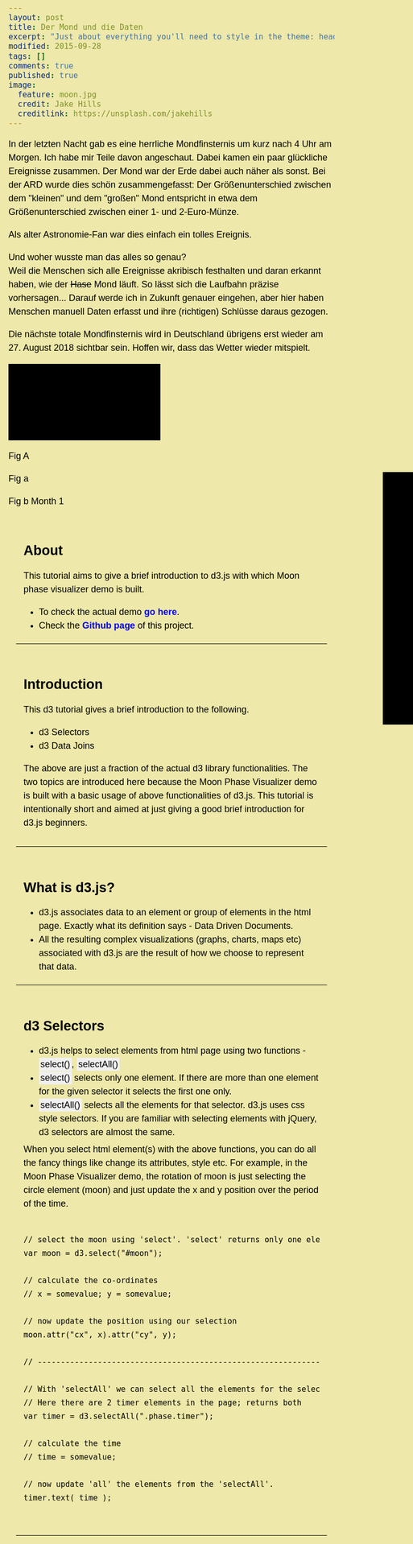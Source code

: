 ```yaml
---
layout: post
title: Der Mond und die Daten
excerpt: "Just about everything you'll need to style in the theme: headings, paragraphs, blockquotes, tables, code blocks, and more."
modified: 2015-09-28
tags: []
comments: true
published: true
image:
  feature: moon.jpg
  credit: Jake Hills
  creditlink: https://unsplash.com/jakehills
---
```


In der letzten Nacht gab es eine herrliche Mondfinsternis um kurz nach 4 Uhr am Morgen. Ich habe mir Teile davon angeschaut. Dabei kamen ein paar glückliche Ereignisse zusammen. Der Mond war der Erde dabei auch näher als sonst. Bei der ARD wurde dies schön zusammengefasst: Der Größenunterschied zwischen dem "kleinen" und dem "großen" Mond entspricht in etwa dem Größenunterschied zwischen einer 1- und 2-Euro-Münze.

Als alter Astronomie-Fan war dies einfach ein tolles Ereignis.

Und woher wusste man das alles so genau?  
Weil die Menschen sich alle Ereignisse akribisch festhalten und daran erkannt haben, wie der ~~Hase~~ Mond läuft. So lässt sich die Laufbahn präzise vorhersagen... Darauf werde ich in Zukunft genauer eingehen, aber hier haben Menschen manuell Daten erfasst und ihre (richtigen) Schlüsse daraus gezogen.

Die nächste totale Mondfinsternis wird in Deutschland übrigens erst wieder am 27. August 2018 sichtbar sein. Hoffen wir, dass das Wetter wieder mitspielt.




<link rel="stylesheet" href="css/highlightjs/default.css">

<style>

  html, body {
    background: #ffec8b;
    background: palegoldenrod;
    color: brown;
    color: black;
    font-size: 18px;
    line-height: 27px;
    font-family: sans-serif, times;
  }

  ul,ol li {
    margin: 7px 0;
  }

  a {
    color: blue;
    text-decoration: none;
    font-weight: bold;
  }

    a:hover {
      text-decoration: underline;
    }

  section {
    padding: 15px;
    margin: 15px;
    border-bottom: thin solid black;
  }

  .heading {
    font-weight: bold;
  }

  .disclaimer {
    font-size: 16px;
    font-style: italic;
    margin: 5px 0;
  }

  .legend {
    fill: #ff00ff;
    stroke: #ff00ff;
  }

  .timer {
    fill: #00ff7f;
    stroke: #00ff7f;
  }

  .code {
    white-space: pre;
  }

  .code.inline {
    white-space: pre-wrap;
    background: #f0f0f0;
    color: black;

    padding: 3px;
  }

  .highlight {
    background: black;
    color: #00ff7f;

    font-size: 18px;

    padding: 15px;
    margin: 15px;
    line-height: 28px;

    border: thin solid #333333;
  }

  .text-center {
    text-align: center;
  }

  #moon-viz {
    background: black;
    border: thin solid black;
  }

  #earth {
    fill: #000099;
  }

  #alternate-view {
    position: absolute;
    left: 900px;
    width: 400px;
    height: 500px;
    border: thin solid black;
    background: black;
  }

  .continent {
    fill: green;
    stroke: green;
    stroke-width: 3;
  }

  .bottom.earth {
    z-index: 1001;
  }

  .bottom.moon {
    z-index: 101;
  }

  .star {
    stroke-width: 1;
    fill: white;
    stroke: white;
  }

    .star.new {
      fill: blue;
      stroke: blue;
      stroke-width: 2;
    }

    .star.old {
      fill: tomato;
      stroke: tomato;
      stroke-width: 2;
    }

  .star.dim {
    fill: #505050;
    stroke: #505050;
  }

  .no-svg {
    background: red;
    color: white;
    text-align: center;
  }

</style>





<svg id="moon-viz">

  <g id="starCanvas"></g>

  <text x="20" y="40" class="legend">Fig A</text>
  <text x="770" y="40" class="phase timer"></text>

</svg>

<svg id="alternate-view">

  <text x="350" y="40" class="legend">Fig a</text>
  <text x="20" y="40" class="phase timer"></text>


  <text x="350" y="270" class="legend">Fig b</text>
  <text x="20" y="270" class="eclipse timer" id="eclipse-timer">Month 1</text>

  <path id="earth-shadow" style="stroke: grey" />
  <path id="moon-shadow" style="stroke: grey" />
</svg>

<div id="no-svg"></div>

<section>

  <h1 class="heading">About</h1>

  This tutorial aims to give a brief introduction to d3.js with which Moon phase visualizer demo is built.
  <ul>
    <li>To check the actual demo <a href="index.html">go here</a>.</li>
    <li>Check the <a href="https://github.com/palerdot/moon-phase-visualizer" target="_blank">Github page</a> of this project.</li>
  </ul>

</section>

<section>

  <h1 class="heading">Introduction</h1>

  This d3 tutorial gives a brief introduction to the following.

  <ul>
    <li>d3 Selectors</li>
    <li>d3 Data Joins</li>
  </ul>

  The above are just a fraction of the actual d3 library functionalities. The two topics are introduced here because the Moon Phase Visualizer demo is built with a basic usage of above functionalities of d3.js. This tutorial is intentionally short and aimed at just giving a good brief introduction for d3.js beginners.

</section>

<section>

  <h1 class="heading">What is d3.js?</h1>

  <ul>
    <li>d3.js associates data to an element or group of elements in the html page. Exactly what its definition says - Data Driven Documents.</li>
    <li>All the resulting complex visualizations (graphs, charts, maps etc) associated with d3.js are the result of how we choose to represent that data.</li>
  </ul>

</section>

<section>

  <h1 class="heading">d3 Selectors</h1>

  <ul>
    <li>d3.js helps to select elements from html page using two functions - <span class="code inline">select()</span>, <span class="code inline">selectAll()</span></li>
    <li><span class="code inline">select()</span> selects only one element. If there are more than one element for the given selector it selects the first one only.</li>
    <li><span class="code inline">selectAll()</span> selects all the elements for that selector. d3.js uses css style selectors. If you are familiar with selecting elements with jQuery, d3 selectors are almost the same.</li>
  </ul>

  <div>
  When you select html element(s) with the above functions, you can do all the fancy things like change its attributes, style etc. For example, in the Moon Phase Visualizer demo, the rotation of moon is just selecting the circle element (moon) and just update the x and y position over the period of the time.
  </div>

<pre>
<code class="javascript code">			
// select the moon using 'select'. 'select' returns only one element
var moon = d3.select("#moon");

// calculate the co-ordinates
// x = somevalue; y = somevalue;

// now update the position using our selection
moon.attr("cx", x).attr("cy", y);

// ------------------------------------------------------------------

// With 'selectAll' we can select all the elements for the selection
// Here there are 2 timer elements in the page; returns both
var timer = d3.selectAll(".phase.timer");

// calculate the time
// time = somevalue;

// now update 'all' the elements from the 'selectAll'.
timer.text( time );
</code>
</pre>

<script src="assets/js/vendor/d3.min.js"></script>
<script src="assets/js/custom/d3-moon-viz.js"></script>
<script src="assets/js/vendor/highlight.pack.js"></script>
<script>hljs.initHighlightingOnLoad();</script>
